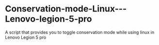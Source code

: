 # Conservation-mode-Linux---Lenovo-legion-5-pro
A script that provides you to toggle conservation mode while using linux in Lenovo Legion 5 pro
